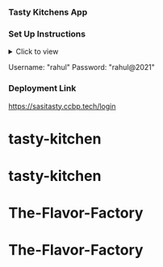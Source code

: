 ### Tasty Kitchens App

### Set Up Instructions

<details>
<summary>Click to view</summary>

- Download dependencies by running `npm install`
- Start up the app using `npm start`
</details>

Username: "rahul"  Password: "rahul@2021"

### Deployment Link

https://sasitasty.ccbp.tech/login
# tasty-kitchen
# tasty-kitchen
# The-Flavor-Factory
# The-Flavor-Factory
